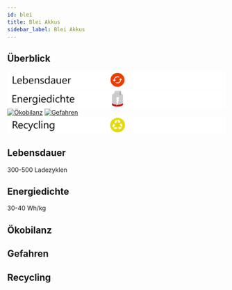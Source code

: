 ```yaml
---
id: blei
title: Blei Akkus
sidebar_label: Blei Akkus
---
```


## Überblick

[![Lebensdauer](assets/lebensdauer_rot.png)](#lebensdauer)
[![Energiedichte](assets/Energiedichte_leer.png)](#energiedichte)
[![Ökobilanz](assets/Ökobilanz_rot.png)](#ökobilanz)
[![Gefahren](assets/Gefahren_grün.png)](#gefahren)
[![Recycling](assets/Recycling_gelb.png)](#recycling)

## Lebensdauer

300-500 Ladezyklen

## Energiedichte

30-40 Wh/kg

## Ökobilanz

## Gefahren

## Recycling


